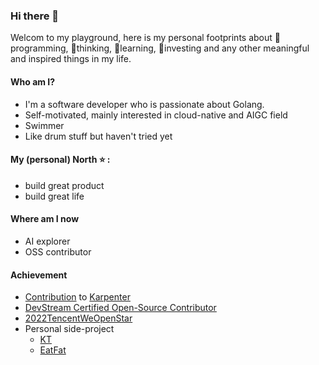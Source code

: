 ### Hi there 👋

Welcom to my playground, here is my personal footprints about 🔭programming, 🌱thinking, 👯learning, 🤔investing and any other meaningful and inspired things in my life.

#### Who am I?

- I'm a software developer who is passionate about Golang.
- Self-motivated, mainly interested in cloud-native and AIGC field
- Swimmer
- Like drum stuff but haven't tried yet

#### My (personal) North ⭐ :

- build great product
- build great life

#### Where am I now

- AI explorer
- OSS contributor

#### Achievement

- [Contribution](https://github.com/cloudpilot-ai/karpenter-provider-alibabacloud/pulls?q=is%3Apr+author%3Ajxs1211+is%3Aclosed) to [Karpenter](https://github.com/cloudpilot-ai/karpenter-provider-alibabacloud)
- [DevStream Certified Open-Source Contributor](https://www.credly.com/badges/65629e1d-994b-4bfe-b73b-02db083a5545?source=linked_in_profile)
- [2022TencentWeOpenStar](https://github.com/weopenprojects/WeOpen-Star)
- Personal side-project
  - [KT](https://jxs1211.github.io/kt-demo)
  - [EatFat](https://jxs1211.github.io/eatfat-demo/)
